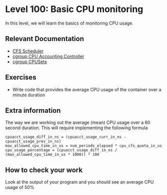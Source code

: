 # Level 100: Basic CPU monitoring
In this level, we will learn the basics of monitoring CPU usage.

## Relevant Documentation
* [CFS Scheduler](https://www.kernel.org/doc/Documentation/scheduler/sched-design-CFS.txt)
* [cgroup CPU Accounting Controller](https://www.kernel.org/doc/Documentation/cgroup-v1/cpuacct.txt)
* [cgroup CPUSets](https://www.kernel.org/doc/Documentation/cgroup-v1/cpusets.txt)

## Exercises
* Write code that provides the average CPU usage of the container over a minute duration

## Extra information
The way we are working out the average (mean) CPU usage over a 60 second duration. This will require implementing the following formula
```
cpuacct_usage_diff_in_ns = (cpuacct_usage_curr_in_ns - cpuacct_usage_prev_in_ns) 
max_allowed_cpu_time_in_us = num_periods_elapsed * cpu_cfs_quota_in_us 
cpu_usage_percentage = (cpuacct_usage_diff_in_ns / (max_allowed_cpu_time_in_us * 1000)) * 100 
```

## How to check your work
Look at the output of your program and you should see an average CPU usage of 50%
